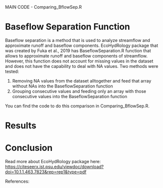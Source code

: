MAIN CODE - Comparing_BflowSep.R

# Baseflow Separation Function

Baseflow separation is a method that is used to analyze streamflow and approximate runoff and baseflow components. EcoHydRology package that was created by Fuka et al., 2019 has BaseflowSeparation.R function that allows to approximate runoff and baseflow components of streamflow. However, this function does not account for missing values in the dataset and does not have the capability to deal with NA values. Two methods were tested:
1) Removing NA values from the dataset alltogether and feed that array without NAs into the BaseflowSeparation function
2) Grouping consecutive values and feeding only an array with those consecutive values into the BaseflowSeparation function

You can find the code to do this comparison in Comparing_BflowSep.R. 

# Results

# Conclusion

Read more about EcoHydRology package here:
https://citeseerx.ist.psu.edu/viewdoc/download?doi=10.1.1.463.7823&rep=rep1&type=pdf

References:
